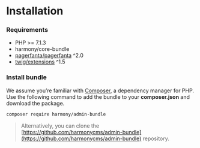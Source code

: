# Installation

### Requirements

* PHP &gt;= 7.1.3
* harmony/core-bundle
* [pagerfanta/pagerfanta](https://packagist.org/packages/pagerfanta/pagerfanta) ^2.0
* [twig/extensions](https://packagist.org/packages/twig/extensions) ^1.5

### Install bundle

We assume you’re familiar with [Composer](https://getcomposer.org), a dependency manager for PHP. Use the following command to add the bundle to your **composer.json** and download the package.

```bash
composer require harmony/admin-bundle
```

> Alternatively, you can clone the [https://github.com/harmonycms/admin-bundle](https://github.com/harmonycms/admin-bundle) repository.

